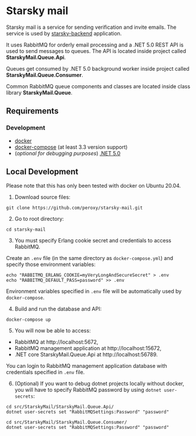 # Starsky mail
 Starsky mail is a service for sending verification and invite emails. 
 The service is used by [starsky-backend](https://github.com/peroxy/starsky-backend) application.

It uses RabbitMQ for orderly email processing and a .NET 5.0 REST API is used to send messages to queues. 
The API is located inside project called **StarskyMail.Queue.Api**.

Queues get consumed by .NET 5.0 background worker inside project called **StarskyMail.Queue.Consumer**.

Common RabbitMQ queue components and classes are located inside class library **StarskyMail.Queue**. 

## Requirements

### Development
- [docker](https://docs.docker.com/get-docker/)
- [docker-compose](https://docs.docker.com/compose/install/) (at least 3.3 version support)
- (_optional for debugging purposes_) [.NET 5.0](https://dotnet.microsoft.com/download/dotnet/5.0) 

## Local Development
Please note that this has only been tested with docker on Ubuntu 20.04.

1. Download source files:

```shell script
git clone https://github.com/peroxy/starsky-mail.git
```

2. Go to root directory:

```shell script
cd starsky-mail
```

3. You must specify Erlang cookie secret and credentials to access RabbitMQ.

Create an `.env` file (in the same directory as `docker-compose.yml`) and specify those environment variables:

```shell script
echo "RABBITMQ_ERLANG_COOKIE=myVeryLongAndSecureSecret" > .env
echo "RABBITMQ_DEFAULT_PASS=password" >> .env
```

Environment variables specified in `.env` file will be automatically used by `docker-compose`.

4. Build and run the database and API:

```shell script
docker-compose up
```

5. You will now be able to access:
- RabbitMQ at http://localhost:5672,
- RabbitMQ management application at http://localhost:15672,
- .NET core StarskyMail.Queue.Api at http://localhost:56789. 

You can login to RabbitMQ management application database with credentials specified in `.env` file.

6. (Optional) If you want to debug dotnet projects locally without docker, you will have to specify RabbitMQ password by using `dotnet user-secrets`:

```shell script
cd src/StarskyMail/StarskyMail.Queue.Api/
dotnet user-secrets set "RabbitMQSettings:Password" "password"

cd src/StarskyMail/StarskyMail.Queue.Consumer/
dotnet user-secrets set "RabbitMQSettings:Password" "password"
```


